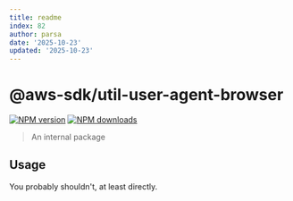 ```yaml
---
title: readme
index: 82
author: parsa
date: '2025-10-23'
updated: '2025-10-23'
---
```

# @aws-sdk/util-user-agent-browser

[![NPM version](https://img.shields.io/npm/v/@aws-sdk/util-user-agent-browser/latest.svg)](https://www.npmjs.com/package/@aws-sdk/util-user-agent-browser)
[![NPM downloads](https://img.shields.io/npm/dm/@aws-sdk/util-user-agent-browser.svg)](https://www.npmjs.com/package/@aws-sdk/util-user-agent-browser)

> An internal package

## Usage

You probably shouldn't, at least directly.
